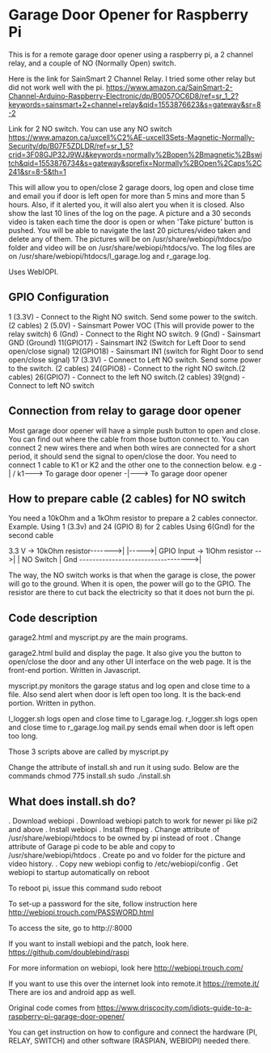 # Garage Door Opener for Raspberry Pi

This is for a remote garage door opener using a raspberry pi, a 2 channel relay, and a couple of NO (Normally Open) switch.

Here is the link for SainSmart 2 Channel Relay. I tried some other relay but did not work well with the pi.
https://www.amazon.ca/SainSmart-2-Channel-Arduino-Raspberry-Electronic/dp/B0057OC6D8/ref=sr_1_2?keywords=sainsmart+2+channel+relay&qid=1553876623&s=gateway&sr=8-2

Link for 2 NO switch. You can use any NO switch
https://www.amazon.ca/uxcell%C2%AE-uxcell3Sets-Magnetic-Normally-Security/dp/B07F5ZDLDR/ref=sr_1_5?crid=3F08GJP32J9WJ&keywords=normally%2Bopen%2Bmagnetic%2Bswitch&qid=1553876734&s=gateway&sprefix=Normally%2BOpen%2Caps%2C241&sr=8-5&th=1

This will allow you to open/close 2 garage doors, log open and close time and email you if door is left open for more than 5 mins and more than 5 hours. Also, if it alerted you, it will also alert you when it is closed. Also show the last 10 lines of the log on the page. A picture and a 30 seconds video is taken each time the door is open or when 'Take picture' button is pushed. You will be able to navigate the last 20 pictures/video taken and delete any of them. The pictures will be on /usr/share/webiopi/htdocs/po folder and video will be on /usr/share/webiopi/htdocs/vo. The log files are on /usr/share/webiopi/htdocs/l_garage.log and r_garage.log.

Uses WebIOPI.

GPIO Configuration
------------------
1 (3.3V) - Connect to the Right NO switch. Send some power to the switch. (2 cables)
2 (5.0V) - Sainsmart Power VOC (This will provide power to the relay switch)
6 (Gnd)  - Connect to the Right NO switch.
9 (Gnd)  - Sainsmart GND (Ground)
11(GPIO17) - Sainsmart IN2 (Switch for Left Door to send open/close signal)
12(GPIO18) - Sainsmart IN1 (switch for Right Door to send open/close signal)
17 (3.3V) - Connect to Left NO switch. Send some power to the switch. (2 cables)
24(GPIO8) - Connect to the right NO switch.(2 cables)
26(GPIO7) - Connect to the left NO switch.(2 cables)
39(gnd)   - Connect to left NO switch

Connection from relay to garage door opener
-------------------------------------------
Most garage door opener will have a simple push button to open and close. You can find out where the cable from those button connect to. You can connect 2 new wires there and when both wires are connected for a short period, it should send the signal to open/close the door. You need to connect 1 cable to K1 or K2 and the other one to the connection below.
e.g
-|
/
k1---> To garage door opener 
-|---> To garage door opener

How to prepare cable (2 cables) for NO switch
---------------------------------------------
You need a 10kOhm and a 1kOhm resistor to prepare a 2 cables connector.
Example. Using 1 (3.3v) and 24 (GPIO 8) for 2 cables 
         Using 6(Gnd) for the second cable 

3.3 V -> 10kOhm resistor------->|
                                |----->|
GPIO Input -> 1lOhm resistor -->|      | NO Switch
                                       |
Gnd ---------------------------------->|

The way, the NO switch works is that when the garage is close, the power will go to the ground.
When it is open, the power will go to the GPIO. The resistor are there to cut back the electricity so that it does not burn the pi.

Code description
----------------
garage2.html and myscript.py are the main programs.

garage2.html build and display the page. It also give you the button to open/close the door and any other UI interface on the web page. It is the front-end portion. Written in Javascript.

myscript.py monitors the garage status and log open and close time to a file. Also send alert when door is left open too long. It is the back-end portion. Written in python.

l_logger.sh logs open and close time to l_garage.log. 
r_logger.sh logs open and close time to r_garage.log
mail.py sends email when door is left open too long.

Those 3 scripts above are called by myscript.py

Change the attribute of install.sh and run it using sudo. Below are the commands
chmod 775 install.sh
sudo ./install.sh

What does install.sh do?
------------------------
. Download webiopi
. Download webiopi patch to work for newer pi like pi2 and above
. Install webiopi
. Install ffmpeg
. Change attribute of /usr/share/webiopi/htdocs to be owned by pi instead of root
. Change attribute of Garage pi code to be able and copy to /usr/share/webiopi/htdocs
. Create po and vo folder for the picture and video history.
. Copy new webiopi config to /etc/webiopi/config
. Get webiopi to startup automatically on reboot

To reboot pi, issue this command
sudo reboot

To set-up a password for the site, follow instruction here
http://webiopi.trouch.com/PASSWORD.html

To access the site, go to http://<ip address of pi>:8000

If you want to install webiopi and the patch, look here.
https://github.com/doublebind/raspi

For more information on webiopi, look here
http://webiopi.trouch.com/

If you want to use this over the internet look into remote.it https://remote.it/
There are ios and android app as well.

Original code comes from https://www.driscocity.com/idiots-guide-to-a-raspberry-pi-garage-door-opener/

You can get instruction on how to configure and connect the hardware (PI, RELAY, SWITCH) and other software (RASPIAN, WEBIOPI) needed there.
